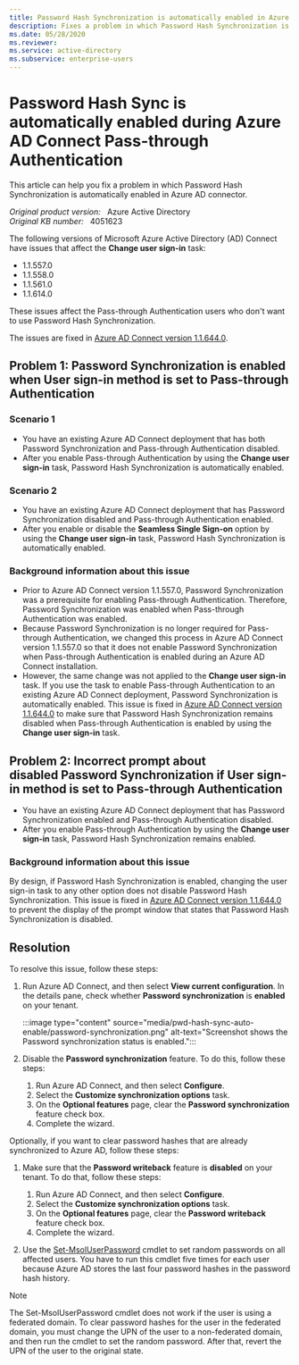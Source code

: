 ```yaml
---
title: Password Hash Synchronization is automatically enabled in Azure AD connector
description: Fixes a problem in which Password Hash Synchronization is automatically enabled in Azure AD connector.
ms.date: 05/28/2020
ms.reviewer: 
ms.service: active-directory
ms.subservice: enterprise-users
---
```

# Password Hash Sync is automatically enabled during Azure AD Connect Pass-through Authentication

This article can help you fix a problem in which Password Hash Synchronization is automatically enabled in Azure AD connector.

_Original product version:_ &nbsp; Azure Active Directory  
_Original KB number:_ &nbsp; 4051623

The following versions of Microsoft Azure Active Directory (AD) Connect have issues that affect the **Change user sign-in** task:

- 1.1.557.0
- 1.1.558.0
- 1.1.561.0
- 1.1.614.0

These issues affect the Pass-through Authentication users who don't want to use Password Hash Synchronization.

The issues are fixed in [Azure AD Connect version 1.1.644.0](/azure/active-directory/connect/active-directory-aadconnect-version-history).

## Problem 1: Password Synchronization is enabled when User sign-in method is set to Pass-through Authentication

### Scenario 1

- You have an existing Azure AD Connect deployment that has both Password Synchronization and Pass-through Authentication disabled.
- After you enable Pass-through Authentication by using the **Change user sign-in** task, Password Hash Synchronization is automatically enabled.

### Scenario 2

- You have an existing Azure AD Connect deployment that has Password Synchronization disabled and Pass-through Authentication enabled.
- After you enable or disable the **Seamless Single Sign-on** option by using the **Change user sign-in** task, Password Hash Synchronization is automatically enabled.

### Background information about this issue

- Prior to Azure AD Connect version 1.1.557.0, Password Synchronization was a prerequisite for enabling Pass-through Authentication. Therefore, Password Synchronization was enabled when Pass-through Authentication was enabled.
- Because Password Synchronization is no longer required for Pass-through Authentication, we changed this process in Azure AD Connect version 1.1.557.0 so that it does not enable Password Synchronization when Pass-through Authentication is enabled during an Azure AD Connect installation.
- However, the same change was not applied to the **Change user sign-in** task. If you use the task to enable Pass-through Authentication to an existing Azure AD Connect deployment, Password Synchronization is automatically enabled. This issue is fixed in [Azure AD Connect version 1.1.644.0](/azure/active-directory/connect/active-directory-aadconnect-version-history) to make sure that Password Hash Synchronization remains disabled when Pass-through Authentication is enabled by using the **Change user sign-in** task.

## Problem 2: Incorrect prompt about disabled Password Synchronization if User sign-in method is set to Pass-through Authentication

- You have an existing Azure AD Connect deployment that has Password Synchronization enabled and Pass-through Authentication disabled.
- After you enable Pass-through Authentication by using the **Change user sign-in** task, Password Hash Synchronization remains enabled.

### Background information about this issue

By design, if Password Hash Synchronization is enabled, changing the user sign-in task to any other option does not disable Password Hash Synchronization. This issue is fixed in [Azure AD Connect version 1.1.644.0](/azure/active-directory/connect/active-directory-aadconnect-version-history) to prevent the display of the prompt window that states that Password Hash Synchronization is disabled.

## Resolution

To resolve this issue, follow these steps:

1. Run Azure AD Connect, and then select **View current configuration**. In the details pane, check whether **Password synchronization** is **enabled** on your tenant.

    :::image type="content" source="media/pwd-hash-sync-auto-enable/password-synchronization.png" alt-text="Screenshot shows the Password synchronization status is enabled.":::

2. Disable the **Password synchronization** feature. To do this, follow these steps:

   1. Run Azure AD Connect, and then select **Configure**.
   2. Select the **Customize synchronization options** task.
   3. On the **Optional features** page, clear the **Password synchronization** feature check box.
   4. Complete the wizard.

Optionally, if you want to clear password hashes that are already synchronized to Azure AD, follow these steps:

1. Make sure that the **Password writeback** feature is **disabled** on your tenant. To do that, follow these steps:

   1. Run Azure AD Connect, and then select **Configure**.
   2. Select the **Customize synchronization options** task.
   3. On the **Optional features** page, clear the **Password writeback** feature check box.
   4. Complete the wizard.
2. Use the [Set-MsolUserPassword](/powershell/module/msonline/set-msoluserpassword?view=azureadps-1.0&preserve-view=true) cmdlet to set random passwords on all affected users. You have to run this cmdlet five times for each user because Azure AD stores the last four password hashes in the password hash history.

>[!NOTE]
> The Set-MsolUserPassword cmdlet does not work if the user is using a federated domain. To clear password hashes for the user in the federated domain, you must change the UPN of the user to a non-federated domain, and then run the cmdlet to set the random password. After that, revert the UPN of the user to the original state.
